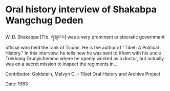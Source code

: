 # Oral history interview of Shakabpa Wangchug Deden  
W. D. Shakabpa [Tib. ཞྭ་སྒབ་པ] was a very prominent aristocratic government official who held the rank of Tsipön. He is the author of "Tibet: A Political History." In this interview, he tells how he was sent to Kham with his uncle Trekhang Drunyichemmo where he openly worked as a doctor, but actually was on a secret mission to inspect the regiments in... 

Contributor: Goldstein, Melvyn C. - Tibet Oral History and Archive Project  

Date:
1983  

